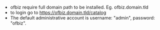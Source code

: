 * ofbiz require full domain path to be installed. Eg. ofbiz.domain.tld
* to login go to https://ofbiz.domain.tld/catalog
* The default administrative account is username: "admin", password: "ofbiz".